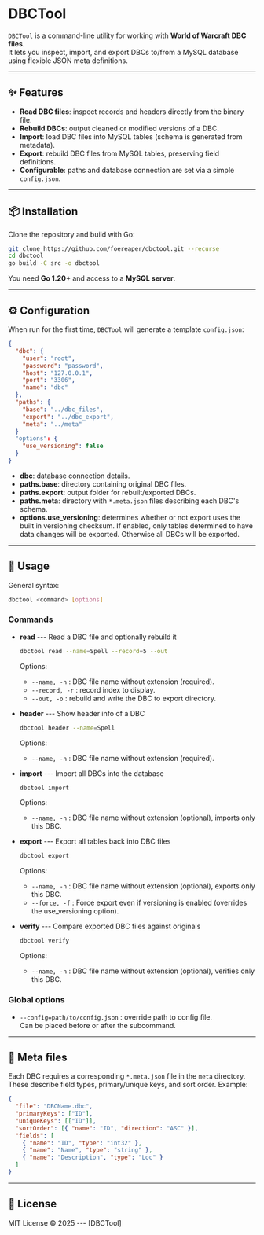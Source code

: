 # DBCTool

`DBCTool` is a command-line utility for working with **World of Warcraft
DBC files**.\
It lets you inspect, import, and export DBCs to/from a MySQL database
using flexible JSON meta definitions.

------------------------------------------------------------------------

## ✨ Features

-   **Read DBC files**: inspect records and headers directly from the
    binary file.
-   **Rebuild DBCs**: output cleaned or modified versions of a DBC.
-   **Import**: load DBC files into MySQL tables (schema is generated
    from metadata).
-   **Export**: rebuild DBC files from MySQL tables, preserving field
    definitions.
-   **Configurable**: paths and database connection are set via a simple
    `config.json`.

------------------------------------------------------------------------

## 📦 Installation

Clone the repository and build with Go:

``` bash
git clone https://github.com/foereaper/dbctool.git --recurse
cd dbctool
go build -C src -o dbctool
```

You need **Go 1.20+** and access to a **MySQL server**.

------------------------------------------------------------------------

## ⚙️ Configuration

When run for the first time, `DBCTool` will generate a template
`config.json`:

``` json
{
  "dbc": {
    "user": "root",
    "password": "password",
    "host": "127.0.0.1",
    "port": "3306",
    "name": "dbc"
  },
  "paths": {
    "base": "../dbc_files",
    "export": "../dbc_export",
    "meta": "../meta"
  }
  "options": {
    "use_versioning": false
  }
}
```

-   **dbc**: database connection details.
-   **paths.base**: directory containing original DBC files.
-   **paths.export**: output folder for rebuilt/exported DBCs.
-   **paths.meta**: directory with `*.meta.json` files describing each
    DBC's schema.
-   **options.use_versioning**: determines whether or not export uses
    the built in versioning checksum. If enabled, only tables determined to
    have data changes will be exported. Otherwise all DBCs will be exported.

------------------------------------------------------------------------

## 🚀 Usage

General syntax:

```bash
dbctool <command> [options]
```

### Commands

-   **read** --- Read a DBC file and optionally rebuild it

    ```bash
    dbctool read --name=Spell --record=5 --out
    ```

    Options:

    -   `--name, -n` : DBC file name without extension (required).
    -   `--record, -r` : record index to display.
    -   `--out, -o` : rebuild and write the DBC to export directory.

-   **header** --- Show header info of a DBC

    ```bash
    dbctool header --name=Spell
    ```

    Options:

    -   `--name, -n` : DBC file name without extension (required).

-   **import** --- Import all DBCs into the database

    ```bash
    dbctool import
    ```

    Options:

    -   `--name, -n` : DBC file name without extension (optional), imports only this DBC.

-   **export** --- Export all tables back into DBC files

    ```bash
    dbctool export
    ```

    Options:

    -   `--name, -n`  : DBC file name without extension (optional), exports only this DBC.
    -   `--force, -f` : Force export even if versioning is enabled (overrides the use_versioning option).

-   **verify** --- Compare exported DBC files against originals

    ```bash
    dbctool verify
    ```

    Options:

    -   `--name, -n` : DBC file name without extension (optional), verifies only this DBC.

### Global options

-   `--config=path/to/config.json` : override path to config file.\
    Can be placed before or after the subcommand.

------------------------------------------------------------------------

## 📂 Meta files

Each DBC requires a corresponding `*.meta.json` file in the `meta`
directory.\
These describe field types, primary/unique keys, and sort order.
Example:

``` json
{
  "file": "DBCName.dbc",
  "primaryKeys": ["ID"],
  "uniqueKeys": [["ID"]],
  "sortOrder": [{ "name": "ID", "direction": "ASC" }],
  "fields": [
    { "name": "ID", "type": "int32" },
    { "name": "Name", "type": "string" },
    { "name": "Description", "type": "Loc" }
  ]
}
```

------------------------------------------------------------------------

## 📜 License

MIT License © 2025 --- \[DBCTool\]
